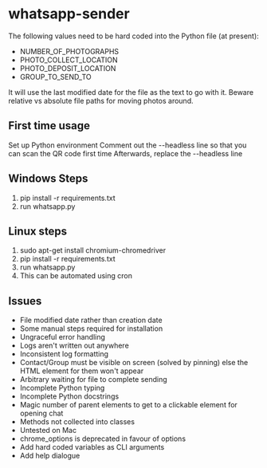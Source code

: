 # whatsapp-sender

The following values need to be hard coded into the Python file (at present):

- NUMBER_OF_PHOTOGRAPHS
- PHOTO_COLLECT_LOCATION
- PHOTO_DEPOSIT_LOCATION
- GROUP_TO_SEND_TO

It will use the last modified date for the file as the text to go with it.
Beware relative vs absolute file paths for moving photos around.

## First time usage

Set up Python environment
Comment out the --headless line so that you can scan the QR code first time
Afterwards, replace the --headless line

## Windows Steps

1. pip install -r requirements.txt
2. run whatsapp.py

## Linux steps

1. sudo apt-get install chromium-chromedriver
2. pip install -r requirements.txt
3. run whatsapp.py
4. This can be automated using cron

## Issues

- File modified date rather than creation date
- Some manual steps required for installation
- Ungraceful error handling
- Logs aren't written out anywhere
- Inconsistent log formatting
- Contact/Group must be visible on screen (solved by pinning) else the HTML element for them won't appear
- Arbitrary waiting for file to complete sending
- Incomplete Python typing
- Incomplete Python docstrings
- Magic number of parent elements to get to a clickable element for opening chat
- Methods not collected into classes
- Untested on Mac
- chrome_options is deprecated in favour of options
- Add hard coded variables as CLI arguments
- Add help dialogue
  